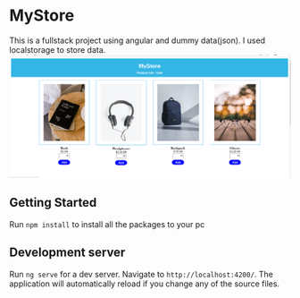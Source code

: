 # MyStore
This is a fullstack project using angular and dummy data(json).
I used localstorage to store data.
!['products'](./docs/product_item.png)

## Getting Started
Run `npm install` to install all the packages to your pc

## Development server

Run `ng serve` for a dev server. Navigate to `http://localhost:4200/`. The application will automatically reload if you change any of the source files.


